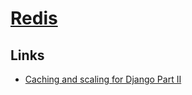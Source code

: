 # [Redis](https://redis.io/)

## Links
- [Caching and scaling for Django Part II](https://eralpbayraktar.com/blog/django/2020/caching-with-django-part-ii)

